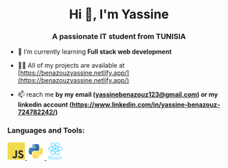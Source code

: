 <h1 align="center">Hi 👋, I'm Yassine</h1>
<h3 align="center">A passionate IT student from TUNISIA</h3>

- 🌱 I’m currently learning **Full stack web development**

- 👨‍💻 All of my projects are available at [https://benazouzyassine.netlify.app/](https://benazouzyassine.netlify.app/)

- 📫 reach me **by my email (yassinebenazouz123@gmail.com) or my linkedin account (https://www.linkedin.com/in/yassine-benazouz-724782242/)**

<p align="left">
</p>

<h3 align="left">Languages and Tools:</h3>
<p align="left"> <a href="https://developer.mozilla.org/en-US/docs/Web/JavaScript" target="_blank" rel="noreferrer"> <img src="https://raw.githubusercontent.com/devicons/devicon/master/icons/javascript/javascript-original.svg" alt="javascript" width="40" height="40"/> </a> <a href="https://www.python.org" target="_blank" rel="noreferrer"> <img src="https://raw.githubusercontent.com/devicons/devicon/master/icons/python/python-original.svg" alt="python" width="40" height="40"/> </a> <a href="https://reactjs.org/" target="_blank" rel="noreferrer"> <img src="https://raw.githubusercontent.com/devicons/devicon/master/icons/react/react-original-wordmark.svg" alt="react" width="40" height="40"/> </a> </p>
